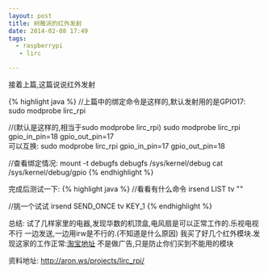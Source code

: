 ```yaml
---
layout: post
title: 树莓派的红外发射
date: 2014-02-08 17:49
tags:
  - raspberrypi
   - lirc

---
```

接着上篇,这篇说说红外发射

{% highlight java %}
//上篇中的绑定命令是这样的,默认发射用的是GPIO17:
sudo modprobe lirc_rpi

//(默认是这样的,相当于sudo modprobe lirc_rpi)
sudo modprobe lirc_rpi gpio_in_pin=18 gpio_out_pin=17  
可以互换:
sudo modprobe lirc_rpi gpio_in_pin=17 gpio_out_pin=18

//查看绑定情况:
mount -t debugfs debugfs /sys/kernel/debug
cat /sys/kernel/debug/gpio 
{% endhighlight %}


完成后测试一下:
{% highlight java %}
//看看有什么命令
irsend LIST tv &quot;&quot;

//挑一个试试
irsend SEND_ONCE tv KEY_1
{% endhighlight %}

总结:
试了几样家里的电器,发现华数的机顶盒,电风扇是可以正常工作的.乐视电视不行
一边发送,一边用irw是不行的.(不知道是什么原因)
我买了好几个红外模块.发现这家的工作正常:<a href="http://ywrobot.taobao.com/" title="淘宝地址" target="_blank">淘宝地址</a>
不是做广告,只是防止你们买到不能用的模块


资料地址:
<a href="http://aron.ws/projects/lirc_rpi/" title="http://aron.ws/projects/lirc_rpi/" target="_blank">http://aron.ws/projects/lirc_rpi/</a>
